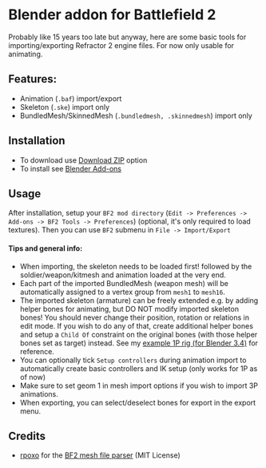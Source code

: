 # Blender addon for Battlefield 2
Probably like 15 years too late but anyway, here are some basic tools for importing/exporting Refractor 2 engine files. For now only usable for animating.

## Features:
- Animation (`.baf`) import/export
- Skeleton (`.ske`) import only
- BundledMesh/SkinnedMesh (`.bundledmesh, .skinnedmesh`) import only

## Installation
- To download use [Download ZIP](https://github.com/marekzajac97/bf2-blender/archive/refs/heads/main.zip) option
- To install see [Blender Add-ons](https://docs.blender.org/manual/en/latest/editors/preferences/addons.html)

## Usage
After installation, setup your `BF2 mod directory` (`Edit -> Preferences -> Add-ons -> BF2 Tools -> Preferences`) (optional, it's only required to load textures). Then you can use `BF2` submenu in `File -> Import/Export`

#### Tips and general info:
- When importing, the skeleton needs to be loaded first! followed by the soldier/weapon/kitmesh and animation loaded at the very end.
- Each part of the imported BundledMesh (weapon mesh) will be automatically assigned to a vertex group from `mesh1` to `mesh16`.
- The imported skeleton (armature) can be freely extended e.g. by adding helper bones for animating, but DO NOT modify imported skeleton bones! You should never change their position, rotation or relations in edit mode. If you wish to do any of that, create additional helper bones and setup a `Child Of` constraint on the original bones (with those helper bones set as target) instead. See my [example 1P rig (for Blender 3.4)](https://www.mediafire.com/file/qh2km0hsfy2q7s0/bf2_blender_1p_rig.zip/file) for reference.
- You can optionally tick `Setup controllers` during animation import to automatically create basic controllers and IK setup (only works for 1P as of now)
- Make sure to set geom 1 in mesh import options if you wish to import 3P animations.
- When exporting, you can select/deselect bones for export in the export menu.

## Credits
- [rpoxo](https://github.com/rpoxo) for the [BF2 mesh file parser](https://github.com/rpoxo/bf2mesh) (MIT License)
